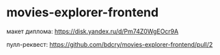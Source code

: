 # movies-explorer-frontend
макет диплома: https://disk.yandex.ru/d/Pm74Z0WgEOcr9A

пулл-реквест: https://github.com/bdcry/movies-explorer-frontend/pull/2